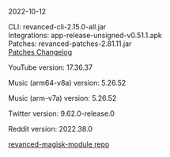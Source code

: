 2022-10-12
  
CLI: revanced-cli-2.15.0-all.jar  
Integrations: app-release-unsigned-v0.51.1.apk  
Patches: revanced-patches-2.81.11.jar  
[Patches Changelog](https://github.com/revanced/revanced-patches/releases/tag/v2.81.11)  

YouTube version: 17.36.37  

Music (arm64-v8a) version: 5.26.52  

Music (arm-v7a) version: 5.26.52  

Twitter version: 9.62.0-release.0  

Reddit version: 2022.38.0  

[revanced-magisk-module repo](https://github.com/j-hc/revanced-magisk-module)
